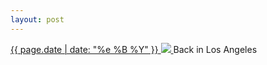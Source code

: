 ```yaml
---
layout: post
---
```


<p>
  <a href="/229">
    <time>{{ page.date | date: "%e %B %Y" }}</time>
    <img src="{{ site.assets_url }}/229.jpg">
  </a>
  Back in Los Angeles
</p>
